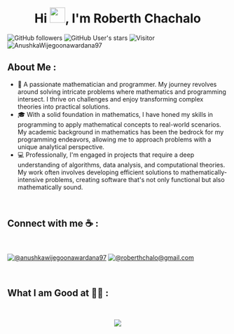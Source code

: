 <!--<div align="center" width="50">
    <img alt="wijegoonawardana.com" src="./assets/oh hi there.png" width="300"/>
</div> -->
<h1 align="center">Hi <img src="https://media.giphy.com/media/hvRJCLFzcasrR4ia7z/giphy.gif" width="35">, I'm Roberth Chachalo</h1>

![GitHub followers](https://img.shields.io/github/followers/AnushkaWijegoonawardana97?style=social) ![GitHub User's stars](https://img.shields.io/github/stars/AnushkaWijegoonawardana97?style=social) ![Visitor](https://visitor-badge.laobi.icu/badge?page_id=AnushkaWijegoonawardana97.repoName) <img src="https://komarev.com/ghpvc/?username=AnushkaWijegoonawardana97" alt="AnushkaWijegoonawardana97" />

## About Me :

- :1234: A passionate mathematician and programmer. My journey revolves around solving intricate problems where mathematics and programming intersect. I thrive on challenges and enjoy transforming complex theories into practical solutions. 
- 🎓 With a solid foundation in mathematics, I have honed my skills in programming to apply mathematical concepts to real-world scenarios. My academic background in mathematics has been the bedrock for my programming endeavors, allowing me to approach problems with a unique analytical perspective.
- 💻 Professionally, I'm engaged in projects that require a deep understanding of algorithms, data analysis, and computational theories. My work often involves developing efficient solutions to mathematically-intensive problems, creating software that's not only functional but also mathematically sound.
<br>

## Connect with me ☕ :

<br>

[![@anushkawijegoonawardana97](https://img.shields.io/badge/LinkedIn-0077B5?style=for-the-badge&logo=linkedin&logoColor=white "@roberth-chachalo-06a1551b5")](https://www.linkedin.com/in/roberthchachalo15/) 
[![@roberthchalo@gmail.com](https://img.shields.io/badge/Gmail-D14836?style=for-the-badge&logo=gmail&logoColor=white "@roberthchalo151@gmail.com")](roberthchalo151@gmail.com)

<br>

## What I am Good at 🧑‍💻 :

<br>

<!--<img src="https://img.icons8.com/color/48/000000/html-5--v1.png"/> <img src="https://img.icons8.com/color/48/000000/css3.png"/> <img src="https://img.icons8.com/color/48/000000/sass.png"/> <img src="https://img.icons8.com/color/48/000000/javascript--v1.png"/> <img src="https://img.icons8.com/office/48/000000/react.png"/> <img src="https://img.icons8.com/color/48/000000/nextjs.png"/>

<img src="https://img.icons8.com/color/48/000000/java-coffee-cup-logo--v1.png"/> <img src="https://img.icons8.com/officel/48/000000/php-logo.png"/> <img src="https://img.icons8.com/fluency/48/000000/laravel.png"/> <img src="https://img.icons8.com/fluency/48/000000/wordpress.png"/>

<img src="https://img.icons8.com/color/48/000000/mysql-logo.png"/> <img src="https://img.icons8.com/color/48/000000/mongodb.png"/> <img src="https://img.icons8.com/color/48/000000/firebase.png"/>

<img src="https://img.icons8.com/color/48/000000/npm.png"/> -->

<!--[![My Skills](https://skillicons.dev/icons?i=r,git,latex,octave,py,pytorch,matlab](https://skillicons.dev)-->
<p align="center">
  <a href="https://skillicons.dev">
    <img src="https://skillicons.dev/icons?i=git,r,latex,octave,py,pytorch,matlab," />
  </a>
</p>

<br>

<!--## GitHub Stats 📈 :

<br>

[![GitHub Streak](https://github-readme-streak-stats.herokuapp.com?user=AnushkaWijegoonawardana97&theme=algolia&date_format=M%20j%5B%2C%20Y%5D)](https://git.io/streak-stats) [![AnushkaWijegoonawardana97 GitHub stats](https://github-readme-stats.vercel.app/api?username=AnushkaWijegoonawardana97&theme=algolia)](https://github.com/AnushkaWijegoonawardana97/github-readme-stats) [![Top Langs](https://github-readme-stats.vercel.app/api/top-langs/?username=AnushkaWijegoonawardana97&theme=algolia)](https://github.com/AnushkaWijegoonawardana97/github-readme-stats) [![AnushkaWijegoonawardana97 wakatime stats](https://github-readme-stats.vercel.app/api/wakatime?username=WinterWolf97&theme=algolia)](https://github.com/WinterWolf97/github-readme-stats)

<br>

## GitHub Thropies 🏆 :

<br>

[![trophy](https://github-profile-trophy.vercel.app/?username=AnushkaWijegoonawardana97)](https://github.com/AnushkaWijegoonawardana97/github-profile-trophy)

<br>

## Activity Graph 📊 :

<br>

[![Ashutosh's github activity graph](https://activity-graph.herokuapp.com/graph?username=AnushkaWijegoonawardana97&bg_color=000&color=fff&line=00E676&point=fff&hide_border=true)](https://github.com/ashutosh00710/github-readme-activity-graph)

---

Credit: [AnushkaWijegoonawardana97](https://github.com/AnushkaWijegoonawardana97)

Last edited on: 30/06/2022-->
